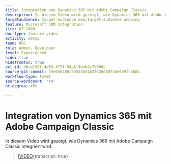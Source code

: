 ```yaml
---
title: Integration von Dynamics 365 mit Adobe Campaign Classic
description: In diesem Video wird gezeigt, wie Dynamics 365 mit Adobe Campaign Classic integriert wird.
targetaudience: target-audience new;target-audience ongoing
feature: Microsoft CRM Integration
jira: KT-1869
doc-type: feature video
activity: setup
team: DOC
role: Admin, Developer
level: Experienced
hide: true
hidefromtoc: true
exl-id: d6ce139f-4d03-477f-94a5-9bab2c7b966c
source-git-commit: 35e036486c5b533b54b3f626d88734e9a9fc3b8a
workflow-type: tm+mt
source-wordcount: '44'
ht-degree: 45%

---
```


# Integration von Dynamics 365 mit Adobe Campaign Classic

In diesem Video wird gezeigt, wie Dynamics 365 mit Adobe Campaign Classic integriert wird.

>[!VIDEO](https://video.tv.adobe.com/v/23837?quality=12&learn=on){transcript=true}
